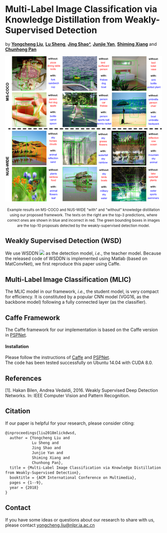 Multi-Label Image Classification via Knowledge Distillation from Weakly-Supervised Detection    
===
by [__Yongcheng Liu__](mailto:yongcheng.liu@nlpr.ia.ac.cn), [__Lu Sheng__](http://www.ee.cuhk.edu.hk/~lsheng/), [__Jing Shao__*](http://www.ee.cuhk.edu.hk/~jshao/), [__Junjie Yan__](http://www.cbsr.ia.ac.cn/users/jjyan/main.htm), [__Shiming Xiang__](http://www.escience.cn/people/smxiang) and [__Chunhong Pan__](http://people.ucas.ac.cn/~0005314)  

[example_results]: ./docs/images/example_results.png
![example_results]
<p align = 'center'>
    <small>Example results on MS-COCO and NUS-WIDE "with" and "without" knowledge distillation using our proposed framework. The texts on the right are the top-3 predictions, where correct ones are shown in blue and incorrect in red. The green bounding boxes in images are the top-10 proposals detected by the weakly-supervised detection model.</small>
</p>

## Weakly Supervised Detection (WSD)   
We use WSDDN ![](http://latex.codecogs.com/gif.latex?^{[1]}) as the detection model, *i.e.*, the teacher model. Because the released code of WSDDN is implemented using Matlab (based on MatConvNet), we first reproduce this paper using Caffe.

## Multi-Label Image Classification (MLIC)   
The MLIC model in our framework, *i.e.*, the student model, is very compact for efficiency. It is constituted by a popular CNN model (VGG16, as the backbone model) following a fully connected layer (as the classifier).

## Caffe Framework 
The Caffe framework for our implementation is based on the Caffe version in [PSPNet](https://github.com/hszhao/PSPNet).      
#### Installation
Please follow the instructions of [Caffe](https://github.com/BVLC/caffe) and [PSPNet](https://github.com/hszhao/PSPNet).  
The code has been tested successfully on Ubuntu 14.04 with CUDA 8.0.    

## References
[1]. Hakan Bilen, Andrea Vedaldi, 2016. Weakly Supervised Deep Detection Networks. In: IEEE Computer Vision and Pattern Recognition.   

## Citation
If our paper is helpful for your research, please consider citing:   

    @inproceedings{liu2018mlickdwsd,   
      author = {Yongcheng Liu and    
                Lu Sheng and    
                Jing Shao and   
                Junjie Yan and   
                Shiming Xiang and   
                Chunhong Pan},   
      title = {Multi-Label Image Classification via Knowledge Distillation from Weakly-Supervised Detection},   
      booktitle = {ACM International Conference on Multimedia},    
      pages = {1--9},  
      year = {2018}   
    }   

## Contact
If you have some ideas or questions about our research to share with us, please contact <yongcheng.liu@nlpr.ia.ac.cn>
